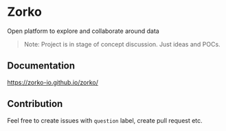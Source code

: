 # Zorko

Open platform to explore and collaborate around data

> Note: Project is in stage of concept discussion. Just ideas and POCs.

## Documentation

https://zorko-io.github.io/zorko/

## Contribution

Feel free to create issues with `question` label, create pull request etc.
